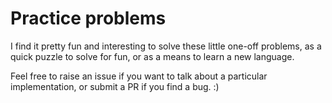 # Practice problems

I find it pretty fun and interesting to solve these little one-off problems, as
a quick puzzle to solve for fun, or as a means to learn a new language.

Feel free to raise an issue if you want to talk about a particular
implementation, or submit a PR if you find a bug. :)
